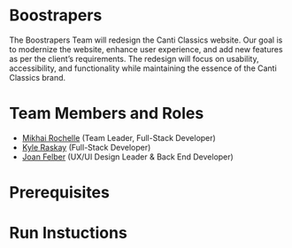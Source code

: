 # Boostrapers

The Boostrapers Team will redesign the Canti Classics website. Our goal is to modernize the website, enhance user experience, and add new features as per the client’s requirements. The redesign will focus on usability, accessibility, and functionality while maintaining the essence of the Canti Classics brand.

# Team Members and Roles

* [Mikhai Rochelle](https://github.com/mrochelle23/CIS350-HW2-Rochelle) (Team Leader, Full-Stack Developer)
* [Kyle Raskay](https://github.com/kyleraskay/CIS350-HW2-Raskay) (Full-Stack Developer)
* [Joan Felber](https://github.com/DJessT/CIS350-HW2-felber) (UX/UI Design Leader & Back End Developer)

# Prerequisites

# Run Instuctions
